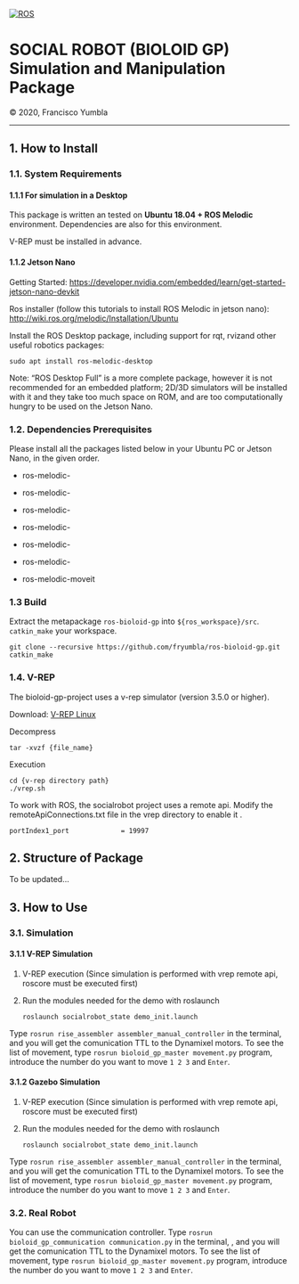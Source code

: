 [![ROS](http://www.ros.org/wp-content/uploads/2013/10/rosorg-logo1.png)](http://www.ros.org/)

<h1 style="border:none"> SOCIAL ROBOT (BIOLOID GP) Simulation and Manipulation Package </h1>
&copy; 2020, Francisco Yumbla

<hr>

## 1. How to Install

### 1.1. System Requirements

#### 1.1.1 For simulation in a Desktop 

This package is written an tested on **Ubuntu 18.04 + ROS Melodic** environment. Dependencies are also for this environment.

V-REP must be installed in advance.

#### 1.1.2 Jetson Nano

Getting Started: https://developer.nvidia.com/embedded/learn/get-started-jetson-nano-devkit

Ros installer (follow this tutorials to install ROS Melodic in jetson nano): 
http://wiki.ros.org/melodic/Installation/Ubuntu

Install the ROS Desktop package, including support for rqt, rvizand other useful robotics packages:
```
sudo apt install ros-melodic-desktop
```

Note: “ROS Desktop Full” is a more complete package, however it is not recommended for an embedded platform; 2D/3D simulators will be installed with it and they take too much space on ROM, and are too computationally hungry to be used on the Jetson Nano.

### 1.2. Dependencies Prerequisites

Please install all the packages listed below in your Ubuntu PC or Jetson Nano, in the given order.

* ros-melodic-
* ros-melodic-
* ros-melodic-
* ros-melodic-
* ros-melodic-
* ros-melodic-
* ros-melodic-moveit

    <!-- [1] abb_experimental is literally *experimental*, so it is not configured as an `.deb` packag. Therefore, it should be downloaded from the Github reposity. Do `git clone https://github.com/ros-industrial/abb_experimental` inside `${ros_workspace}/src`. -->


### 1.3 Build

Extract the metapackage `ros-bioloid-gp` into `${ros_workspace}/src`. `catkin_make` your workspace.
```
git clone --recursive https://github.com/fryumbla/ros-bioloid-gp.git
catkin_make
```

### 1.4. V-REP

The bioloid-gp-project uses  a v-rep simulator (version 3.5.0 or higher).

Download: [V-REP Linux](http://www.coppeliarobotics.com/downloads.html)

Decompress
```
tar -xvzf {file_name}
```

Execution
```
cd {v-rep directory path}
./vrep.sh
```
To work with ROS, the socialrobot project uses a remote api. Modify the remoteApiConnections.txt file in the vrep directory to enable it .
```
portIndex1_port             = 19997
```

## 2. Structure of Package

To be updated...


## 3. How to Use

### 3.1. Simulation

#### 3.1.1 V-REP Simulation

1. V-REP execution (Since simulation is performed with vrep remote api, roscore must be executed first)

2. Run the modules needed for the demo with roslaunch
   ```
   roslaunch socialrobot_state demo_init.launch
   ```

Type `rosrun rise_assembler assembler_manual_controller` in the terminal, and you will get the comunication TTL to the Dynamixel motors. 
To see the list of movement, type `rosrun bioloid_gp_master movement.py` program, introduce the number do you want to move `1 2 3` and `Enter`.

#### 3.1.2 Gazebo Simulation

1. V-REP execution (Since simulation is performed with vrep remote api, roscore must be executed first)

2. Run the modules needed for the demo with roslaunch
   ```
   roslaunch socialrobot_state demo_init.launch
   ```

Type `rosrun rise_assembler assembler_manual_controller` in the terminal, and you will get the comunication TTL to the Dynamixel motors. 
To see the list of movement, type `rosrun bioloid_gp_master movement.py` program, introduce the number do you want to move `1 2 3` and `Enter`.


### 3.2. Real Robot

You can use the communication controller. Type `rosrun bioloid_gp_communication communication.py` in the terminal, , and you will get the comunication TTL to the Dynamixel motors. 
To see the list of movement, type `rosrun bioloid_gp_master movement.py` program, introduce the number do you want to move `1 2 3` and `Enter`.

<!-- ### 3.3. Path-Planning APIs

The script `assembler_controller.py` provides a convenient method to plan paths. One should give the pose of end-effector in the following form; [x, y, z, roll, pitch, yaw].

* `move_to_pose()`: move to designated pose 
* `move_by_cartesian_path()`: move to designated pose, in straight path.
* `rotate_joint()`: rotate specific joint by desiged angle. This method gets the angles of all 6 joints, add the given value to specified joint, and then makes the robot go to that configuration. Therefore, the joints that are not designated to move might move by a little angle, due to controller errors. -->



<!-- este esta estable 
roslaunch u2d2_controller dynamixel_controller.launch      start the comunication for all dynamixel and wait the goal position

roslaunch u2d2_controller dynamixel_controller.launch      start the comunication for all Dynamixel motors   the output is the dynamixel_workbench
roslaunch u2d2_controller angle_configuration.launch       sirve para subscribirse en el anteriior y cambiar de topico y crear nodo the joint_states

roslaunch bioloid_gp4 display.launch           el siguiente codigo es el default the solidworks con angulos fake
roslaunch bioloid_gp4 displayfran.launch       este de aca es la mia per debo sin angulos por eso causa error necesito topic de angulos que lo da el codigo de angle configuration



con sdk este es el codigo de funcion  pero es inestable 
      
roslaunch u2d2_controller read_write.launch    esta utiliza SDK para controlar los motores pero es inestable en rviz
roslaunch bioloid_gp4 displayfran.launch       este de aca es la mia per debo sin angulos por eso causa error necesito topic de angulos que lo da el codigo de angle configuration



listo el programa de comunicacion y control 
roslaunch bioloid_gp4 displayfran.launch
roslaunch u2d2_controller read_write.launch
open vrep and play
rosrun bioloid_vrep comunication


el ejemplo tutorial utiliza el paquede dynamixel_controller

u2d2 controler utiliza el paquete dynamixel_workbench_controllers falta terminar el .yaml con toda la configuracion de los joints -->


